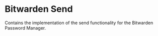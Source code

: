 # Bitwarden Send

Contains the implementation of the send functionality for the Bitwarden Password Manager.
